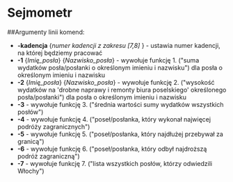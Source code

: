# Sejmometr

##Argumenty linii komend:

- **-kadencja** {*numer kadencji z zakresu [7,8]* } - ustawia numer kadencji, na której będziemy pracować
- **-1** {*Imię_posła*} {*Nazwisko_posła*} - wywołuje funkcję 1. ("suma wydatków posła/posłanki o określonym imieniu i nazwisku") dla posła o określonym imieniu i nazwisku
- **-2** {*Imię_posła*} {*Nazwisko_posła*} - wywołuje funkcję 2. ("wysokość wydatków na 'drobne naprawy i remonty biura poselskiego' określonego posła/posłanki") dla posła o określonym imieniu i nazwisku
- **-3** - wywołuje funkcję 3. ("średnia wartości sumy wydatków wszystkich posłów")
- **-4** - wywołuje funkcję 4. ("poseł/posłanka, który wykonał najwięcej podróży zagranicznych")
- **-5** - wywołuje funkcję 5. ("poseł/posłanka, który najdłużej przebywał za granicą")
- **-6** - wywołuje funkcję 6. ("poseł/posłanka, który odbył najdroższą podróż zagraniczną")
- **-7** - wywołuje funkcję 7. ("lista wszystkich posłów, którzy odwiedzili Włochy")
